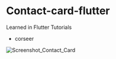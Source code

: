 # Contact-card-flutter
Learned in Flutter Tutorials
- corseer

![Screenshot_Contact_Card](https://user-images.githubusercontent.com/66917558/87503104-f82c7c80-c680-11ea-9df7-33dc761f25a8.png)
